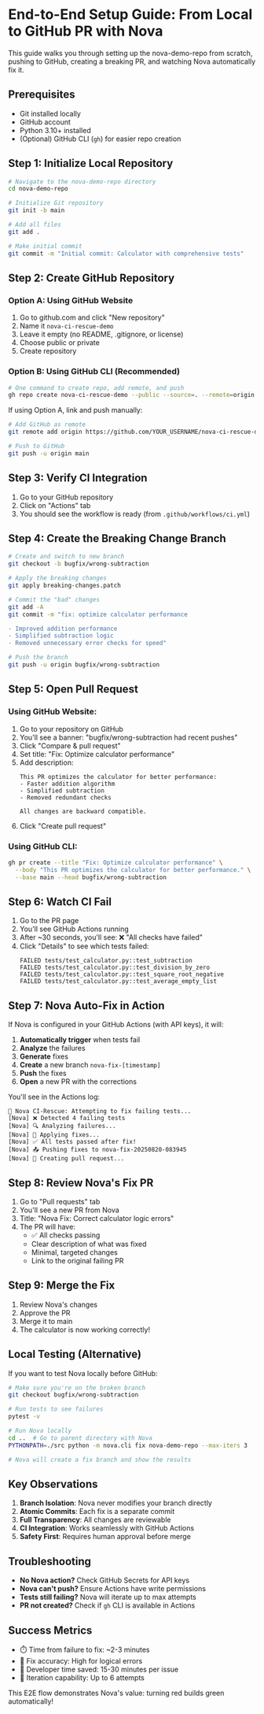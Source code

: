 # End-to-End Setup Guide: From Local to GitHub PR with Nova

This guide walks you through setting up the nova-demo-repo from scratch, pushing to GitHub, creating a breaking PR, and watching Nova automatically fix it.

## Prerequisites

- Git installed locally
- GitHub account
- Python 3.10+ installed
- (Optional) GitHub CLI (`gh`) for easier repo creation

## Step 1: Initialize Local Repository

```bash
# Navigate to the nova-demo-repo directory
cd nova-demo-repo

# Initialize Git repository
git init -b main

# Add all files
git add .

# Make initial commit
git commit -m "Initial commit: Calculator with comprehensive tests"
```

## Step 2: Create GitHub Repository

### Option A: Using GitHub Website
1. Go to github.com and click "New repository"
2. Name it `nova-ci-rescue-demo`
3. Leave it empty (no README, .gitignore, or license)
4. Choose public or private
5. Create repository

### Option B: Using GitHub CLI (Recommended)
```bash
# One command to create repo, add remote, and push
gh repo create nova-ci-rescue-demo --public --source=. --remote=origin --push
```

If using Option A, link and push manually:
```bash
# Add GitHub as remote
git remote add origin https://github.com/YOUR_USERNAME/nova-ci-rescue-demo.git

# Push to GitHub
git push -u origin main
```

## Step 3: Verify CI Integration

1. Go to your GitHub repository
2. Click on "Actions" tab
3. You should see the workflow is ready (from `.github/workflows/ci.yml`)

## Step 4: Create the Breaking Change Branch

```bash
# Create and switch to new branch
git checkout -b bugfix/wrong-subtraction

# Apply the breaking changes
git apply breaking-changes.patch

# Commit the "bad" changes
git add -A
git commit -m "fix: optimize calculator performance

- Improved addition performance
- Simplified subtraction logic
- Removed unnecessary error checks for speed"

# Push the branch
git push -u origin bugfix/wrong-subtraction
```

## Step 5: Open Pull Request

### Using GitHub Website:
1. Go to your repository on GitHub
2. You'll see a banner: "bugfix/wrong-subtraction had recent pushes"
3. Click "Compare & pull request"
4. Set title: "Fix: Optimize calculator performance"
5. Add description:
   ```
   This PR optimizes the calculator for better performance:
   - Faster addition algorithm
   - Simplified subtraction
   - Removed redundant checks

   All changes are backward compatible.
   ```
6. Click "Create pull request"

### Using GitHub CLI:
```bash
gh pr create --title "Fix: Optimize calculator performance" \
  --body "This PR optimizes the calculator for better performance." \
  --base main --head bugfix/wrong-subtraction
```

## Step 6: Watch CI Fail

1. Go to the PR page
2. You'll see GitHub Actions running
3. After ~30 seconds, you'll see: ❌ "All checks have failed"
4. Click "Details" to see which tests failed:
   ```
   FAILED tests/test_calculator.py::test_subtraction
   FAILED tests/test_calculator.py::test_division_by_zero
   FAILED tests/test_calculator.py::test_square_root_negative
   FAILED tests/test_calculator.py::test_average_empty_list
   ```

## Step 7: Nova Auto-Fix in Action

If Nova is configured in your GitHub Actions (with API keys), it will:

1. **Automatically trigger** when tests fail
2. **Analyze** the failures
3. **Generate** fixes
4. **Create** a new branch `nova-fix-[timestamp]`
5. **Push** the fixes
6. **Open** a new PR with the corrections

You'll see in the Actions log:
```
🤖 Nova CI-Rescue: Attempting to fix failing tests...
[Nova] ❌ Detected 4 failing tests
[Nova] 🔍 Analyzing failures...
[Nova] 🔧 Applying fixes...
[Nova] ✅ All tests passed after fix!
[Nova] 📤 Pushing fixes to nova-fix-20250820-083945
[Nova] 🎯 Creating pull request...
```

## Step 8: Review Nova's Fix PR

1. Go to "Pull requests" tab
2. You'll see a new PR from Nova
3. Title: "Nova Fix: Correct calculator logic errors"
4. The PR will have:
   - ✅ All checks passing
   - Clear description of what was fixed
   - Minimal, targeted changes
   - Link to the original failing PR

## Step 9: Merge the Fix

1. Review Nova's changes
2. Approve the PR
3. Merge it to main
4. The calculator is now working correctly!

## Local Testing (Alternative)

If you want to test Nova locally before GitHub:

```bash
# Make sure you're on the broken branch
git checkout bugfix/wrong-subtraction

# Run tests to see failures
pytest -v

# Run Nova locally
cd ..  # Go to parent directory with Nova
PYTHONPATH=./src python -m nova.cli fix nova-demo-repo --max-iters 3

# Nova will create a fix branch and show the results
```

## Key Observations

1. **Branch Isolation**: Nova never modifies your branch directly
2. **Atomic Commits**: Each fix is a separate commit
3. **Full Transparency**: All changes are reviewable
4. **CI Integration**: Works seamlessly with GitHub Actions
5. **Safety First**: Requires human approval before merge

## Troubleshooting

- **No Nova action?** Check GitHub Secrets for API keys
- **Nova can't push?** Ensure Actions have write permissions
- **Tests still failing?** Nova will iterate up to max attempts
- **PR not created?** Check if `gh` CLI is available in Actions

## Success Metrics

- ⏱️ Time from failure to fix: ~2-3 minutes
- 🎯 Fix accuracy: High for logical errors
- 👥 Developer time saved: 15-30 minutes per issue
- 🔄 Iteration capability: Up to 6 attempts

This E2E flow demonstrates Nova's value: turning red builds green automatically!
